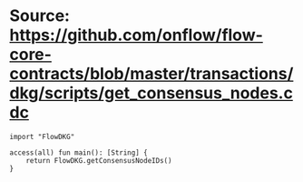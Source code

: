 # Source: https://github.com/onflow/flow-core-contracts/blob/master/transactions/dkg/scripts/get_consensus_nodes.cdc

```
import "FlowDKG"

access(all) fun main(): [String] {
    return FlowDKG.getConsensusNodeIDs()
}
```